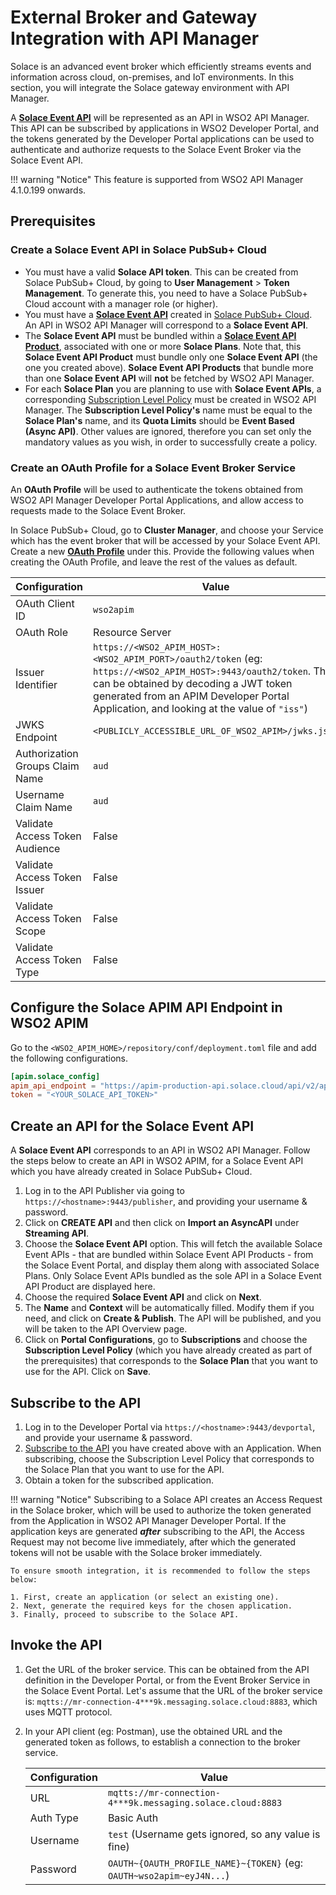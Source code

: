 # External Broker and Gateway Integration with API Manager

Solace is an advanced event broker which efficiently streams events and information across cloud, on-premises, and IoT environments. In this section, you will integrate the Solace gateway environment with API Manager.

A [**Solace Event API**](https://docs.solace.com/Cloud/Event-Portal/event-portal-designer-event-apis.htm#Creating_an_Event_API) will be represented as an API in WSO2 API Manager. This API can be subscribed by applications in WSO2 Developer Portal, and the tokens generated by the Developer Portal applications can be used to authenticate and authorize requests to the Solace Event Broker via the Solace Event API.

!!! warning "Notice"
    This feature is supported from WSO2 API Manager 4.1.0.199 onwards.

## Prerequisites

### Create a Solace Event API in Solace PubSub+ Cloud
- You must have a valid **Solace API token**. This can be created from Solace PubSub+ Cloud, by going to **User Management** > **Token Management**. To generate this, you need to have a Solace PubSub+ Cloud account with a manager role (or higher).
- You must have a [**Solace Event API**](https://docs.solace.com/Cloud/Event-Portal/event-portal-designer-event-apis.htm#Creating_an_Event_API) created in [Solace PubSub+ Cloud](https://console.solace.cloud/). An API in WSO2 API Manager will correspond to a **Solace Event API**.
- The **Solace Event API** must be bundled within a [**Solace Event API Product**](https://docs.solace.com/Cloud/Event-Portal/event-portal-designer-event-api-products.htm#Creating_an_EAP), associated with one or more **Solace Plans**. Note that, this **Solace Event API Product** must bundle only one **Solace Event API** (the one you created above). **Solace Event API Products** that bundle more than one **Solace Event API** will **not** be fetched by WSO2 API Manager.
- For each **Solace Plan** you are planning to use with **Solace Event APIs**, a corresponding [Subscription Level Policy]({{base_path}}/design/rate-limiting/adding-new-throttling-policies/#adding-a-new-subscription-level-rate-limiting-tier) must be created in WSO2 API Manager. The **Subscription Level Policy's** name must be equal to the **Solace Plan's** name, and its **Quota Limits** should be **Event Based (Async API)**. Other values are ignored, therefore you can set only the mandatory values as you wish, in order to successfully create a policy.

### Create an OAuth Profile for a Solace Event Broker Service

An **OAuth Profile** will be used to authenticate the tokens obtained from WSO2 API Manager Developer Portal Applications, and allow access to requests made to the Solace Event Broker.

In Solace PubSub+ Cloud, go to **Cluster Manager**, and choose your Service which has the event broker that will be accessed by your Solace Event API. Create a new [**OAuth Profile**](https://docs.solace.com/Cloud/enable_oauth_for_broker.htm#configuring-an-oauth-profile-for-an-event-broker-service) under this. Provide the following values when creating the OAuth Profile, and leave the rest of the values as default.

| Configuration                        | Value                                                                                                                                                                                                                                              |
|--------------------------------------|----------------------------------------------------------------------------------------------------------------------------------------------------------------------------------------------------------------------------------------------------|
| OAuth Client ID | `wso2apim`                                                                                                                                                                                                                                         |
| OAuth Role | Resource Server                                                                                                                                                                                                                                    |
| Issuer Identifier | `https://<WSO2_APIM_HOST>:<WSO2_APIM_PORT>/oauth2/token` (eg: `https://<WSO2_APIM_HOST>:9443/oauth2/token`. This can be obtained by decoding a JWT token generated from an APIM Developer Portal Application, and looking at the value of `"iss"`) |
| JWKS Endpoint | `<PUBLICLY_ACCESSIBLE_URL_OF_WSO2_APIM>/jwks.json`                                                                                                                                                                                                 |
| Authorization Groups Claim Name | `aud`                                                                                                                                                                                                                                              |
| Username Claim Name | `aud`                                                                                                                                                                                                                                              |
| Validate Access Token Audience | False                                                                                                                                                                                                                                              |
| Validate Access Token Issuer | False                                                                                                                                                                                                                                              |
| Validate Access Token Scope | False                                                                                                                                                                                                                                              |
| Validate Access Token Type | False                                                                                                                                                                                                                                              |


## Configure the Solace APIM API Endpoint in WSO2 APIM

Go to the `<WSO2_APIM_HOME>/repository/conf/deployment.toml` file and add the following configurations.

```toml
[apim.solace_config]
apim_api_endpoint = "https://apim-production-api.solace.cloud/api/v2/apim"
token = "<YOUR_SOLACE_API_TOKEN>"
```

## Create an API for the Solace Event API

A **Solace Event API** corresponds to an API in WSO2 API Manager. Follow the steps below to create an API in WSO2 APIM, for a Solace Event API which you have already created in Solace PubSub+ Cloud.

1. Log in to the API Publisher via going to `https://<hostname>:9443/publisher`, and providing your username & password.
2. Click on **CREATE API** and then click on **Import an AsyncAPI** under **Streaming API**.
3. Choose the **Solace Event API** option. This will fetch the available Solace Event APIs - that are bundled within Solace Event API Products - from the Solace Event Portal, and display them along with associated Solace Plans. Only Solace Event APIs bundled as the sole API in a Solace Event API Product are displayed here.
4. Choose the required **Solace Event API** and click on **Next**.
5. The **Name** and **Context** will be automatically filled. Modify them if you need, and click on **Create & Publish**. The API will be published, and you will be taken to the API Overview page.
6. Click on **Portal Configurations**, go to **Subscriptions** and choose the **Subscription Level Policy** (which you have already created as part of the prerequisites) that corresponds to the **Solace Plan** that you want to use for the API. Click on **Save**.

## Subscribe to the API

1. Log in to the Developer Portal via `https://<hostname>:9443/devportal`, and provide your username & password.
2. [Subscribe to the API]({{base_path}}/consume/manage-subscription/subscribe-to-an-api) you have created above with an Application. When subscribing, choose the Subscription Level Policy that corresponds to the Solace Plan that you want to use for the API.
3. Obtain a token for the subscribed application.

!!! warning "Notice"
    Subscribing to a Solace API creates an Access Request in the Solace broker, which will be used to authorize the token generated from the Application in WSO2 API Manager Developer Portal. If the application keys are generated ***after*** subscribing to the API, the Access Request may not become live immediately, after which the generated tokens will not be usable with the Solace broker immediately.

    To ensure smooth integration, it is recommended to follow the steps below:
    
    1. First, create an application (or select an existing one).
    2. Next, generate the required keys for the chosen application.
    3. Finally, proceed to subscribe to the Solace API.

## Invoke the API

1. Get the URL of the broker service. This can be obtained from the API definition in the Developer Portal, or from the Event Broker Service in the Solace Event Portal. Let's assume that the URL of the broker service is: `mqtts://mr-connection-4***9k.messaging.solace.cloud:8883`, which uses MQTT protocol.
2. In your API client (eg: Postman), use the obtained URL and the generated token as follows, to establish a connection to the broker service.

   | Configuration                        | Value                                                                |
   |--------------------------------------|----------------------------------------------------------------------|
   | URL                                  | `mqtts://mr-connection-4***9k.messaging.solace.cloud:8883`           |
   | Auth Type                            | Basic Auth                                                           |
   | Username                             | `test` (Username gets ignored, so any value is fine)                 |
   | Password                             | `OAUTH~{OAUTH_PROFILE_NAME}~{TOKEN}` (eg: `OAUTH~wso2apim~eyJ4N...`) |

